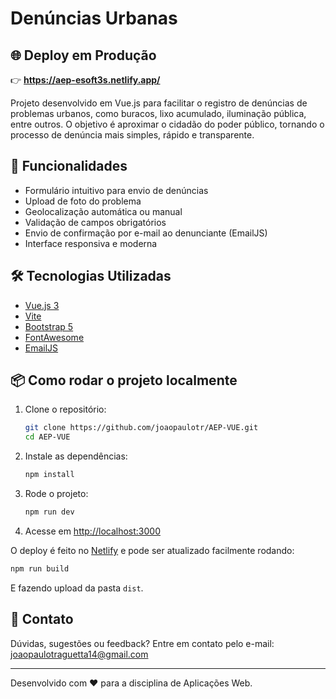 # Denúncias Urbanas

## 🌐 Deploy em Produção
👉 **https://aep-esoft3s.netlify.app/**

Projeto desenvolvido em Vue.js para facilitar o registro de denúncias de problemas urbanos, como buracos, lixo acumulado, iluminação pública, entre outros. O objetivo é aproximar o cidadão do poder público, tornando o processo de denúncia mais simples, rápido e transparente.

## 🚀 Funcionalidades
- Formulário intuitivo para envio de denúncias
- Upload de foto do problema
- Geolocalização automática ou manual
- Validação de campos obrigatórios
- Envio de confirmação por e-mail ao denunciante (EmailJS)
- Interface responsiva e moderna

## 🛠️ Tecnologias Utilizadas
- [Vue.js 3](https://vuejs.org/)
- [Vite](https://vitejs.dev/)
- [Bootstrap 5](https://getbootstrap.com/)
- [FontAwesome](https://fontawesome.com/)
- [EmailJS](https://www.emailjs.com/)

## 📦 Como rodar o projeto localmente
1. Clone o repositório:
   ```bash
   git clone https://github.com/joaopaulotr/AEP-VUE.git
   cd AEP-VUE
   ```
2. Instale as dependências:
   ```bash
   npm install
   ```
3. Rode o projeto:
   ```bash
   npm run dev
   ```
4. Acesse em [http://localhost:3000](http://localhost:3000)

O deploy é feito no [Netlify](https://www.netlify.com/) e pode ser atualizado facilmente rodando:
```bash
npm run build
```
E fazendo upload da pasta `dist`.

## 📧 Contato
Dúvidas, sugestões ou feedback? Entre em contato pelo e-mail: joaopaulotraguetta14@gmail.com

---
Desenvolvido com ❤️ para a disciplina de Aplicações Web.

